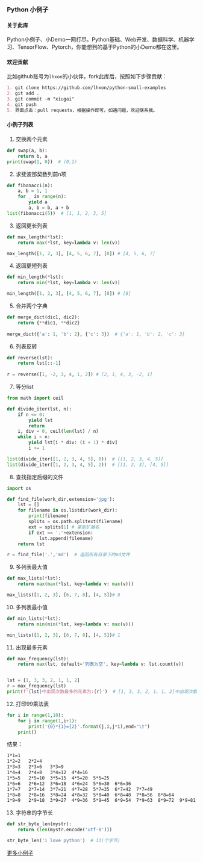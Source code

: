 ### Python 小例子

#### 关于此库

Python小例子、小Demo一网打尽。Python基础、Web开发、数据科学、机器学习、TensorFlow、Pytorch，你能想到的基于Python的小Demo都在这里。

#### 欢迎贡献

比如github账号为`lhxon`的小伙伴，fork此库后，按照如下步骤贡献：
```markdown
1. git clone https://github.com/lhxon/python-small-examples
2. git add . 
3. git commit -m "xiugai"
4. git push
5. 界面点击：pull requests，根据操作即可。如遇问题，欢迎联系我。
```

#### 小例子列表
1. 交换两个元素
```python
def swap(a, b):
    return b, a
print(swap(1, 0))  # (0,1)
```

2. 求斐波那契数列前n项
```python
def fibonacci(n):
    a, b = 1, 1
    for _ in range(n):
        yield a
        a, b = b, a + b
list(fibonacci(5))  # [1, 1, 2, 3, 5]
```

3. 返回更长列表
```python
def max_length(*lst):
    return max(*lst, key=lambda v: len(v))

max_length([1, 2, 3], [4, 5, 6, 7], [8]) # [4, 5, 6, 7]

```
4. 返回更短列表
```python
def min_length(*lst):
    return min(*lst, key=lambda v: len(v))

min_length([1, 2, 3], [4, 5, 6, 7], [8]) # [8]

```

5. 合并两个字典
```python
def merge_dict(dic1, dic2):
    return {**dic1, **dic2} 
    
merge_dict({'a': 1, 'b': 2}, {'c': 3})  # {'a': 1, 'b': 2, 'c': 3}
```

6. 列表反转
```python
def reverse(lst):
    return lst[::-1]
    
r = reverse([1, -2, 3, 4, 1, 2]) # [2, 1, 4, 3, -2, 1]
```

7. 等分list
```python
from math import ceil

def divide_iter(lst, n):
    if n <= 0:
        yield lst
        return
    i, div = 0, ceil(len(lst) / n)
    while i < n:
        yield lst[i * div: (i + 1) * div]
        i += 1

list(divide_iter([1, 2, 3, 4, 5], 0))  # [[1, 2, 3, 4, 5]]
list(divide_iter([1, 2, 3, 4, 5], 2))  # [[1, 2, 3], [4, 5]]
```

8. 查找指定后缀的文件
```python
import os

def find_file(work_dir,extension='jpg'):
    lst = []
    for filename in os.listdir(work_dir):
        print(filename)
        splits = os.path.splitext(filename)
        ext = splits[1] # 拿到扩展名
        if ext == '.'+extension:
            lst.append(filename)
    return lst

r = find_file('.','md')  # 返回所有目录下的md文件
```

9. 多列表最大值
```python 
def max_lists(*lst):
    return max(max(*lst, key=lambda v: max(v)))

max_lists([1, 2, 3], [6, 7, 8], [4, 5])# 8
```

10. 多列表最小值
```python
def min_lists(*lst):
    return min(min(*lst, key=lambda v: max(v)))

min_lists([1, 2, 3], [6, 7, 8], [4, 5])# 1 
```

11. 出现最多元素
```python
def max_frequency(lst):
    return max(lst, default='列表为空', key=lambda v: lst.count(v))


lst = [1, 3, 3, 2, 1, 1, 2]
r = max_frequency(lst)
print(f'{lst}中出现次数最多的元素为:{r}')  # [1, 3, 3, 2, 1, 1, 2]中出现次数最多的元素为:1
```
12. 打印99乘法表
```python
for i in range(1,10):
    for j in range(1,i+1):
        print('{0}*{1}={2}'.format(j,i,j*i),end="\t")
    print()
```
结果：
```markdown
1*1=1
1*2=2   2*2=4
1*3=3   2*3=6   3*3=9
1*4=4   2*4=8   3*4=12  4*4=16
1*5=5   2*5=10  3*5=15  4*5=20  5*5=25
1*6=6   2*6=12  3*6=18  4*6=24  5*6=30  6*6=36
1*7=7   2*7=14  3*7=21  4*7=28  5*7=35  6*7=42  7*7=49
1*8=8   2*8=16  3*8=24  4*8=32  5*8=40  6*8=48  7*8=56  8*8=64
1*9=9   2*9=18  3*9=27  4*9=36  5*9=45  6*9=54  7*9=63  8*9=72  9*9=81
```
13. 字符串的字节长
```python
def str_byte_len(mystr):
    return (len(mystr.encode('utf-8')))

str_byte_len('i love python')  # 13(个字节)
```





[更多小例子](./md/README.md)
















